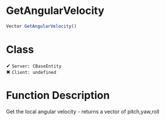 # GetAngularVelocity
```js	
Vector GetAngularVelocity()
```
# Class
✔ `Server: CBaseEntity`  
✖ `Client: undefined`  

# Function Description
Get the local angular velocity - returns a vector of pitch,yaw,roll
